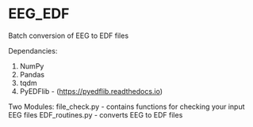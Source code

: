 # EEG_EDF
Batch conversion of EEG to EDF files

Dependancies:
1) NumPy
2) Pandas
3) tqdm
4) PyEDFlib - (https://pyedflib.readthedocs.io)

Two Modules:
file_check.py - contains functions for checking your input EEG files
EDF_routines.py - converts EEG to EDF files
